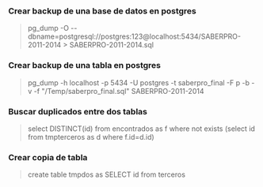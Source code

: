 ### Crear backup de una base de datos en postgres
> pg_dump -O --dbname=postgresql://postgres:123@localhost:5434/SABERPRO-2011-2014 > SABERPRO-2011-2014.sql
### Crear backup de una tabla en postgres
> pg_dump -h localhost -p 5434 -U postgres -t saberpro_final -F p -b -v -f "/Temp/saberpro_final.sql" SABERPRO-2011-2014
### Buscar duplicados entre dos tablas
> select DISTINCT(id) from encontrados as f where not exists (select id from tmpterceros as d where f.id=d.id)
### Crear copia de tabla
> create table tmpdos as SELECT id from terceros

